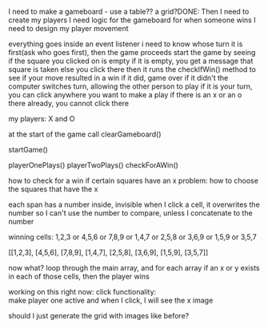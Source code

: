 I need to make a gameboard - use a table?? a grid?DONE:
Then I need to create my players
I need logic for the gameboard for when someone wins
I need to design my player movement

everything goes inside an event listener
i need to know whose turn it is first(ask who goes first), then the game proceeds
start the game by seeing if the square you clicked on is empty
if it is empty, you get a message that square is taken
else you click there
then it runs the checkIfWin() method to see if your move resulted in a win
if it did, game over
if it didn't the computer switches turn, allowing the other person to play
if it is your turn, you can click anywhere you want to make a play
if there is an x or an o there already, you cannot click there

my players: X and O

at the start of the game call clearGameboard()

startGame()

playerOnePlays()
playerTwoPlays()
checkForAWin()

how to check for a win
if certain squares have an x
problem: how to choose the squares that have the x

each span has a number inside, invisible
when I click a cell, it overwrites the number so I can't use the number to compare, unless I concatenate to the number

winning cells: 1,2,3 or 4,5,6 or 7,8,9 or 1,4,7 or 2,5,8 or 3,6,9 or 1,5,9 or 3,5,7

[[1,2,3], [4,5,6], [7,8,9], [1,4,7], [2,5,8], [3,6,9], [1,5,9], [3,5,7]]

now what? loop through the main array, and for each array if an x or y exists in each of those cells, then the player wins

working on this right now:
click functionality:  
make player one active and when I click, I will see the x image

should I just generate the grid with images like before?
